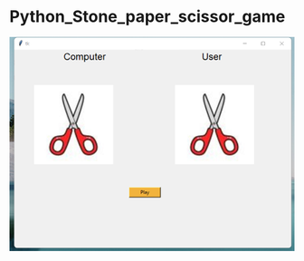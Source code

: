 # Python_Stone_paper_scissor_game

![ScreenShot 1](https://raw.githubusercontent.com/Johnscott207/Python_Stone_paper_scissor_game/main/Screenshots/Screenshot%20(10).png)
